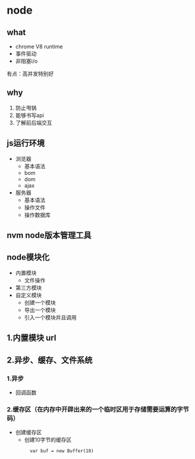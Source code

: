 # node

## what
 + chrome V8 runtime
 + 事件驱动
 + 非阻塞i/o

 有点：高并发特别好

## why
 1. 防止甩锅
 2. 能够书写api
 3. 了解前后端交互

## js运行环境
 + 浏览器
   - 基本语法
   - bom
   - dom
   - ajax
 + 服务器
   - 基本语法
   - 操作文件
   - 操作数据库

## nvm node版本管理工具

## node模块化
 + 内置模块
   - 文件操作
 + 第三方模块
 + 自定义模块
   - 创建一个模块
   - 导出一个模块
   - 引入一个模块并且调用

## 1.内置模块 url



## 2.异步、缓存、文件系统
### 1.异步
+ 回调函数


### 2.缓存区（在内存中开辟出来的一个临时区用于存储需要运算的字节码）
+ 创建缓存区
  - 创建10字节的缓存区
    ```
      var buf = new Buffer(10)
    ```